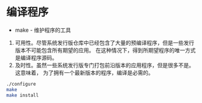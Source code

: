 # 编译程序

- make - 维护程序的工具

1. 可用性。尽管系统发行版仓库中已经包含了大量的预编译程序，但是一些发行版本不可能包含所有期望的应用。 在这种情况下，得到所期望程序的唯一方式是编译程序源码。
2. 及时性。虽然一些系统发行版专门打包前沿版本的应用程序，但是很多不是。这意味着， 为了拥有一个最新版本的程序，编译是必需的。

```bash
./configure
make
make install
```

